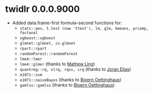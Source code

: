 # twidlr 0.0.0.9000

* Added data.frame-first formula-second functions for:
    * `stats::aov, t.test (now 'ttest'), lm, glm, kmeans, prcomp, factanal`
    * `xgboost::xgboost`
    * `glmnet::glmnet, cv.glmnet`
    * `rpart::rpart`
    * `randomForest::randomForest`
    * `lme4::lmer`
    * `lme4::glmer` (thanks to [Mathew Ling](https://github.com/Lingtax/))
    * `quantreg::rq, nlrq, rqss, crq` (thanks to [Joran Elias](https://github.com/joranE))
    * `e1071::svm`
    * `e1071::naiveBayes` (thanks to [Bjoern Oettinghaus](https://github.com/erblast))
    * `gamlss::gamlss` (thanks to [Bjoern Oettinghaus](https://github.com/erblast))

